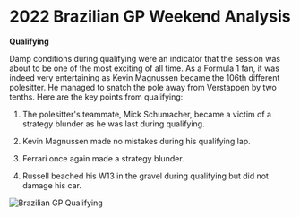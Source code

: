 # 2022 Brazilian GP Weekend Analysis

**Qualifying**

Damp conditions during qualifying were an indicator that the session was about to be one of the most exciting of all time. As a Formula 1 fan, it was indeed very entertaining as Kevin Magnussen became the 106th different polesitter. He managed to snatch the pole away from Verstappen by two tenths. Here are the key points from qualifying:

1. The polesitter's teammate, Mick Schumacher, became a victim of a strategy blunder as he was last during qualifying.

2. Kevin Magnussen made no mistakes during his qualifying lap.

3. Ferrari once again made a strategy blunder.

4. Russell beached his W13 in the gravel during qualifying but did not damage his car.

![Brazilian GP Qualifying](https://user-images.githubusercontent.com/93969104/201446582-8f8e8f74-ddb5-4cef-a35a-89f50443974c.png)

